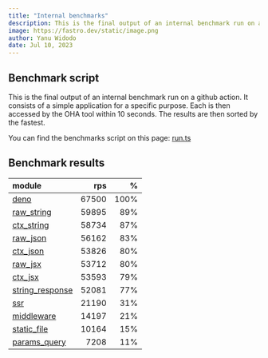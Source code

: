 ```yaml
---
title: "Internal benchmarks"
description: This is the final output of an internal benchmark run on a github action
image: https://fastro.dev/static/image.png
author: Yanu Widodo
date: Jul 10, 2023
---
```


## Benchmark script

This is the final output of an internal benchmark run on a github action. It consists of a simple application for a specific purpose. Each is then accessed by the OHA tool within 10 seconds. The results are then sorted by the fastest.

You can find the benchmarks script on this page: [run.ts](https://github.com/fastrodev/fastro/blob/main/bench/run.ts)

## Benchmark results


| module                                                                                       |   rps |    % |
| :------------------------------------------------------------------------------------------- | ----: | ---: |
| [deno](https://github.com/fastrodev/fastro/blob/main/examples/deno.ts)                       | 67500 | 100% |
| [raw_string](https://github.com/fastrodev/fastro/blob/main/examples/raw_string.ts)           | 59895 |  89% |
| [ctx_string](https://github.com/fastrodev/fastro/blob/main/examples/ctx_string.ts)           | 58734 |  87% |
| [raw_json](https://github.com/fastrodev/fastro/blob/main/examples/raw_json.ts)               | 56162 |  83% |
| [ctx_json](https://github.com/fastrodev/fastro/blob/main/examples/ctx_json.ts)               | 53826 |  80% |
| [raw_jsx](https://github.com/fastrodev/fastro/blob/main/examples/raw_jsx.tsx)                | 53712 |  80% |
| [ctx_jsx](https://github.com/fastrodev/fastro/blob/main/examples/ctx_jsx.tsx)                | 53593 |  79% |
| [string_response](https://github.com/fastrodev/fastro/blob/main/examples/string_response.ts) | 52081 |  77% |
| [ssr](https://github.com/fastrodev/fastro/blob/main/examples/ssr.ts)                         | 21190 |  31% |
| [middleware](https://github.com/fastrodev/fastro/blob/main/examples/middleware.ts)           | 14197 |  21% |
| [static_file](https://github.com/fastrodev/fastro/blob/main/examples/static_file.ts)         | 10164 |  15% |
| [params_query](https://github.com/fastrodev/fastro/blob/main/examples/params_query.ts)       |  7208 |  11% |